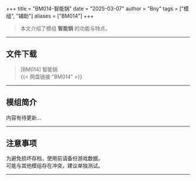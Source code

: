 +++
title = "BM014-智能锅"
date = "2025-03-07"
author = "Bny"
tags = ["模组", "辅助"]
aliases = ["BM014"]
+++

> 本文介绍了模组 **智能锅** 的功能与特点。

---

## 文件下载

> [BM014] 智能锅  
{{< 网盘链接 "BM014" >}}  

---

## 模组简介

>  
内容有待更新...  

---

## 注意事项

>  
为避免损坏存档，使用前请备份游戏数据。  
可能与其他模组存在冲突，建议单独测试。  

---

